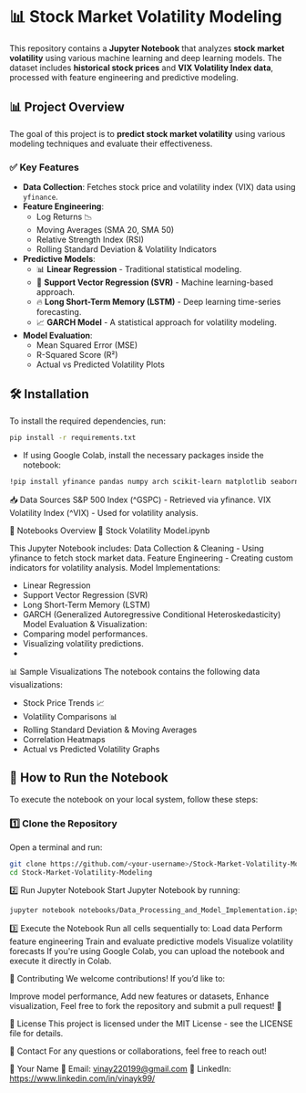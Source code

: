 # 📊 Stock Market Volatility Modeling

This repository contains a **Jupyter Notebook** that analyzes **stock market volatility** using various machine learning and deep learning models. The dataset includes **historical stock prices** and **VIX Volatility Index data**, processed with feature engineering and predictive modeling.


## **📊 Project Overview**
The goal of this project is to **predict stock market volatility** using various modeling techniques and evaluate their effectiveness.

### ✅ **Key Features**
- **Data Collection**: Fetches stock price and volatility index (VIX) data using `yfinance`.
- **Feature Engineering**:
  - Log Returns 📉
  - Moving Averages (SMA 20, SMA 50)
  - Relative Strength Index (RSI)
  - Rolling Standard Deviation & Volatility Indicators
- **Predictive Models**:
  - 📊 **Linear Regression** - Traditional statistical modeling.
  - 🤖 **Support Vector Regression (SVR)** - Machine learning-based approach.
  - 🔥 **Long Short-Term Memory (LSTM)** - Deep learning time-series forecasting.
  - 📈 **GARCH Model** - A statistical approach for volatility modeling.
- **Model Evaluation**:
  - Mean Squared Error (MSE)
  - R-Squared Score (R²)
  - Actual vs Predicted Volatility Plots


## **🛠 Installation**
To install the required dependencies, run:

```bash
pip install -r requirements.txt
```

- If using Google Colab, install the necessary packages inside the notebook:

```bash
!pip install yfinance pandas numpy arch scikit-learn matplotlib seaborn ta tensorflow
```

📥 Data Sources
S&P 500 Index (^GSPC) - Retrieved via yfinance.
VIX Volatility Index (^VIX) - Used for volatility analysis.

📌 Notebooks Overview
📂 Stock Volatility Model.ipynb

This Jupyter Notebook includes:
Data Collection & Cleaning - Using yfinance to fetch stock market data.
Feature Engineering - Creating custom indicators for volatility analysis.
Model Implementations:
- Linear Regression
- Support Vector Regression (SVR)
- Long Short-Term Memory (LSTM)
- GARCH (Generalized Autoregressive Conditional Heteroskedasticity)
Model Evaluation & Visualization:
- Comparing model performances.
- Visualizing volatility predictions.
- 
📊 Sample Visualizations
The notebook contains the following data visualizations:
- Stock Price Trends 📈
- Volatility Comparisons 📊
- Rolling Standard Deviation & Moving Averages
- Correlation Heatmaps
- Actual vs Predicted Volatility Graphs

## 🚀 How to Run the Notebook

To execute the notebook on your local system, follow these steps:

### 1️⃣ **Clone the Repository**
Open a terminal and run:
```bash
git clone https://github.com/<your-username>/Stock-Market-Volatility-Modeling.git
cd Stock-Market-Volatility-Modeling
```
2️⃣ Run Jupyter Notebook
Start Jupyter Notebook by running:
```bash
jupyter notebook notebooks/Data_Processing_and_Model_Implementation.ipynb

```
3️⃣ Execute the Notebook
Run all cells sequentially to:
Load data
Perform feature engineering
Train and evaluate predictive models
Visualize volatility forecasts
If you're using Google Colab, you can upload the notebook and execute it directly in Colab.

🤝 Contributing
We welcome contributions! If you’d like to:

Improve model performance,
Add new features or datasets,
Enhance visualization,
Feel free to fork the repository and submit a pull request! 🚀

📄 License
This project is licensed under the MIT License - see the LICENSE file for details.

📧 Contact
For any questions or collaborations, feel free to reach out!

👤 Your Name
📩 Email: vinay220199@gmail.com
🔗 LinkedIn: https://www.linkedin.com/in/vinayk99/



